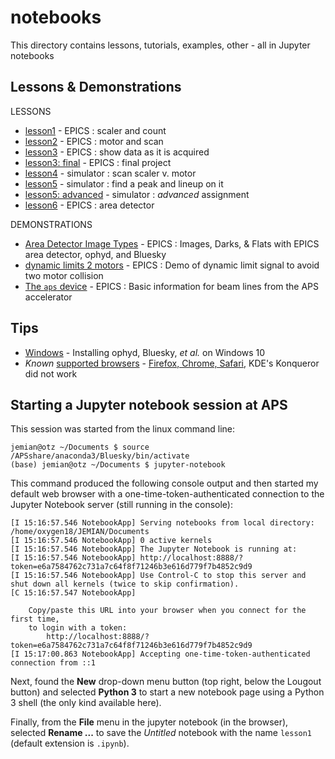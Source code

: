 # notebooks

This directory contains lessons, tutorials, examples, other - all in Jupyter notebooks

## Lessons & Demonstrations

LESSONS

* [lesson1](lesson1.ipynb) - EPICS : scaler and count
* [lesson2](lesson2.ipynb) - EPICS : motor and scan
* [lesson3](lesson3.ipynb) - EPICS : show data as it is acquired
* [lesson3: final](lesson3_-_final.ipynb) - EPICS : final project
* [lesson4](lesson4.ipynb) - simulator : scan scaler v. motor
* [lesson5](lesson5.ipynb) - simulator : find a peak and lineup on it
* [lesson5: advanced](lesson5_advanced.ipynb) - simulator : *advanced* assignment
* [lesson6](lesson6.ipynb) - EPICS : area detector

DEMONSTRATIONS

* [Area Detector Image Types](sandbox/images_darks_flats.ipynb) - EPICS : Images, Darks, & Flats with EPICS area detector, ophyd, and Bluesky
* [dynamic limits 2 motors](demo_dynamic_limits_2motor.ipynb) - EPICS : Demo of dynamic limit signal to avoid two motor collision
* [The `aps` device](basic_aps_info.ipynb) - EPICS : Basic information for beam lines from the APS accelerator

## Tips

* [Windows](windows.md) - Installing ophyd, Bluesky, *et al.* on Windows 10
* *Known* [supported browsers](https://github.com/jupyterlab/jupyterlab#prerequisites-and-supported-browsers) - [Firefox, Chrome, Safari](https://jupyterlab.readthedocs.io/en/latest/getting_started/installation.html#supported-browsers), KDE's Konqueror did not work

## Starting a Jupyter notebook session at APS

This session was started from the linux command line:

```
jemian@otz ~/Documents $ source /APSshare/anaconda3/Bluesky/bin/activate
(base) jemian@otz ~/Documents $ jupyter-notebook
```

This command produced the following console output and then started my default web browser with a one-time-token-authenticated connection to the Jupyter Notebook server (still running in the console):

```
[I 15:16:57.546 NotebookApp] Serving notebooks from local directory: /home/oxygen18/JEMIAN/Documents
[I 15:16:57.546 NotebookApp] 0 active kernels
[I 15:16:57.546 NotebookApp] The Jupyter Notebook is running at:
[I 15:16:57.546 NotebookApp] http://localhost:8888/?token=e6a7584762c731a7c64f8f71246b3e616d779f7b4852c9d9
[I 15:16:57.546 NotebookApp] Use Control-C to stop this server and shut down all kernels (twice to skip confirmation).
[C 15:16:57.547 NotebookApp] 

    Copy/paste this URL into your browser when you connect for the first time,
    to login with a token:
        http://localhost:8888/?token=e6a7584762c731a7c64f8f71246b3e616d779f7b4852c9d9
[I 15:17:00.863 NotebookApp] Accepting one-time-token-authenticated connection from ::1
```

Next, found the **New** drop-down menu button (top right, below the Lougout button) and selected **Python 3** to start a new notebook page using a Python 3 shell (the only kind available here).

Finally, from the **File** menu in the jupyter notebook (in the browser), selected **Rename ...** to save the *Untitled* notebook with the name `lesson1` (default extension is `.ipynb`).
